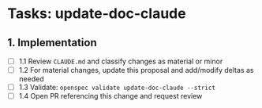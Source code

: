 # Tasks: update-doc-claude

## 1. Implementation

- [ ] 1.1 Review `CLAUDE.md` and classify changes as material or minor
- [ ] 1.2 For material changes, update this proposal and add/modify deltas as needed
- [ ] 1.3 Validate: `openspec validate update-doc-claude --strict`
- [ ] 1.4 Open PR referencing this change and request review
